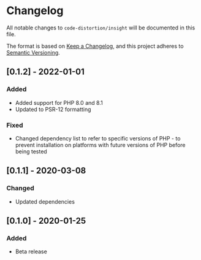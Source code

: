 # Changelog

All notable changes to `code-distortion/insight` will be documented in this file.

The format is based on [Keep a Changelog](https://keepachangelog.com/en/1.0.0/), and this project adheres to [Semantic Versioning](https://semver.org/spec/v2.0.0.html).



## [0.1.2] - 2022-01-01

### Added
- Added support for PHP 8.0 and 8.1
- Updated to PSR-12 formatting

### Fixed
- Changed dependency list to refer to specific versions of PHP - to prevent installation on platforms with future versions of PHP before being tested



## [0.1.1] - 2020-03-08

### Changed
- Updated dependencies



## [0.1.0] - 2020-01-25

### Added
- Beta release
